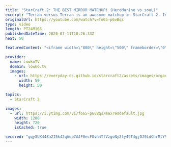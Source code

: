 ```yaml
---
title: "StarCraft 2: THE BEST MIRROR MATCHUP! (HeroMarine vs souL)"
excerpt: "Terran versus Terran is an awesome matchup in StarCraft 2. In my opinion it's by far the best mirror matchup in the game. In this professional match between HeroMarine and souL both players focus their unit composition around Marines, Siege Tanks, Vikings, Medivacs and Liberators. Despite that, the dynamic"
originalUrl: https://youtube.com/watch?v=fo65-p6vBqs
type: video
length: PT24M16S
publishedDateTime: 2020-07-11T10:26:33Z
heat: 50

featuredContent: "<iframe width=\"800\" height=\"500\" frameborder=\"0\" src=\"https://www.youtube.com/embed/fo65-p6vBqs\" allow=\"accelerometer; autoplay; encrypted-media; gyroscope; picture-in-picture\" allowfullscreen></iframe>"

provider:
  name: LowkoTV
  domain: lowko.tv
  images:
    - url: https://everyday-cc.github.io/starcraft2/assets/images/organizations/lowko.tv-50x50.jpg
      width: 50
      height: 50

topics:
  - StarCraft 2

images:
  - url: https://i.ytimg.com/vi/fo65-p6vBqs/maxresdefault.jpg
    width: 1280
    height: 720
    isCached: true

secured: "gqySUX44Za2I5k42qAup7AJF0ecF8vh4TfVzgoNy2ly49T4gjOJ9LdChrMtY9Q0XHLqquDEM+hlP/CE1MbSfZm2+XuzsBnAbgzSK/luVMKOPhvrcUCH9NNaQyMpDEtlFSsMixXXCjZ6mZCWNwmuSD0FJtJCHgGC/CG1hRfLOBvyiu9XjMQCHpNlEzSEi4OoDXj3uufXZfcrE3rS+zMohyYAfQO7/hJPRPEsusoM0xgCG3474f1rUYqLkBU0yRwQUu7GC4ur3ERN72s15RjFc2ax27ueKY7xxj8rGty8Sd/awhiNIzh3NuO14QuspqJYt7TBHQiIr9sindHBzH7uP68T28Z9nh6ygmZmZK90TVXMxZQBamOmSNTQ2LsB/Vhkh9i7nb2S6fnFyfug45uB3vYm+EyY+1tjcGsyP1onrL1M=;R65hlTrJ7fAlhDwkeBMb8w=="
---
```



